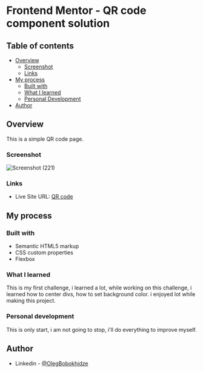 # Frontend Mentor - QR code component solution

## Table of contents

- [Overview](#overview)
  - [Screenshot](#screenshot)
  - [Links](#links)
- [My process](#my-process)
  - [Built with](#built-with)
  - [What I learned](#what-i-learned)
  - [Personal Development](#personal-development)
- [Author](#author)

## Overview

This is a simple QR code page.

### Screenshot

![Screenshot (221)](https://user-images.githubusercontent.com/105369627/175828259-31035f7d-99fa-4873-a472-e47c679f46a7.png)


### Links

- Live Site URL: [QR code](https://glitch.com/~qr-code-challenge-2)

## My process

### Built with

- Semantic HTML5 markup
- CSS custom properties
- Flexbox

### What I learned

This is my first challenge, i learned a lot, while working on this challenge, i learned how to center divs, how to set background color. i enjoyed lot while making this project.

### Personal development

This is only start, i am not going to stop, i'll do everything to improve myself.

## Author

- Linkedin - [@OlegBobokhidze](https://www.linkedin.com/in/oleg-bobokhidze-083656241)
